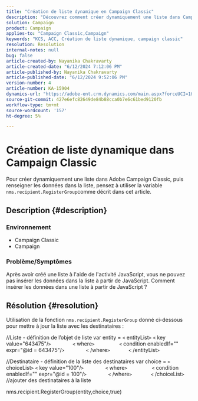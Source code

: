 ```yaml
---
title: "Création de liste dynamique en Campaign Classic"
description: "Découvrez comment créer dynamiquement une liste dans Campaign Classic et renseigner des données dans la liste. Utilisez la ​ ​ de  de  de  nms.recipient.RegisterGroup ."
solution: Campaign
product: Campaign
applies-to: "Campaign Classic,Campaign"
keywords: "KCS, ACC, Création de liste dynamique, campaign classic"
resolution: Resolution
internal-notes: null
bug: false
article-created-by: Nayanika Chakravarty
article-created-date: "6/12/2024 7:12:06 PM"
article-published-by: Nayanika Chakravarty
article-published-date: "6/12/2024 9:52:06 PM"
version-number: 4
article-number: KA-15904
dynamics-url: "https://adobe-ent.crm.dynamics.com/main.aspx?forceUCI=1&pagetype=entityrecord&etn=knowledgearticle&id=3ae0dfa4-ef28-ef11-840a-000d3a3764e0"
source-git-commit: 427e6efc82649de84b88cca0b7e6c61bed9120fb
workflow-type: tm+mt
source-wordcount: '157'
ht-degree: 5%

---
```


# Création de liste dynamique dans Campaign Classic


Pour créer dynamiquement une liste dans Adobe Campaign Classic, puis renseigner les données dans la liste, pensez à utiliser la variable `nms.recipient.RegisterGroup`comme décrit dans cet article.

## Description {#description}


### <b>Environnement</b>

- Campaign Classic
- Campaign


### <b>Problème/Symptômes</b>

Après avoir créé une liste à l&#39;aide de l&#39;activité JavaScript, vous ne pouvez pas insérer les données dans la liste à partir de JavaScript. Comment insérer les données dans une liste à partir de JavaScript ?


## Résolution {#resolution}


Utilisation de la fonction `nms.recipient.RegisterGroup` donné ci-dessous pour mettre à jour la liste avec les destinataires :

//Liste - définition de l’objet de liste var entity = `<` entityList`>` `<` key value=&quot;643475&quot;/`>`
              `<` where`>`
                `<` condition enabledIf=&quot;&quot; expr=&quot;@id = 643475&quot;/`>`
              `<` /where`>`
            `<` /entityList`>`



//Destinataire - définition de la liste des destinataires var choice = `<` choiceList`>` `<` key value=&quot;100&quot;/`>`
              `<` where`>`
                `<` condition enabledIf=&quot;&quot; expr=&quot;@id = 100&quot;/`>`
              `<` /where`>`
            `<` /choiceList`>` //ajouter des destinataires à la liste

nms.recipient.RegisterGroup(entity,choice,true)
